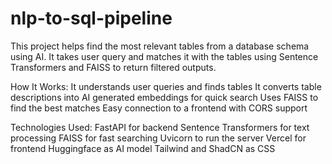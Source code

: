 # nlp-to-sql-pipeline
This project helps find the most relevant tables from a database schema using AI. It takes user query and matches it with the tables using Sentence Transformers and FAISS to return filtered outputs.

How It Works: It understands user queries and finds tables
It converts table descriptions into AI generated embeddings for quick search 
Uses FAISS to find the best matches 
Easy connection to a frontend with CORS support

Technologies Used: FastAPI for backend 
Sentence Transformers for text processing
FAISS for fast searching
Uvicorn to run the server
Vercel for frontend
Huggingface as AI model 
Tailwind and ShadCN as CSS
